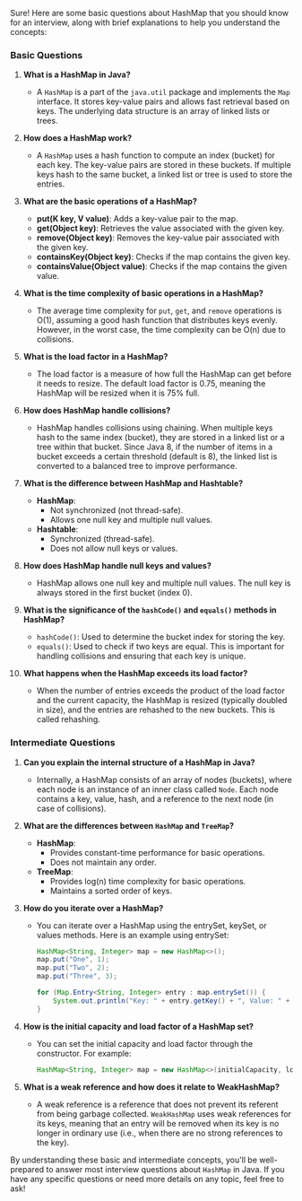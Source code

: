 Sure! Here are some basic questions about HashMap that you should know for an interview, along with brief explanations to help you understand the concepts:

### Basic Questions

1. **What is a HashMap in Java?**
   - A `HashMap` is a part of the `java.util` package and implements the `Map` interface. It stores key-value pairs and allows fast retrieval based on keys. The underlying data structure is an array of linked lists or trees.

2. **How does a HashMap work?**
   - A `HashMap` uses a hash function to compute an index (bucket) for each key. The key-value pairs are stored in these buckets. If multiple keys hash to the same bucket, a linked list or tree is used to store the entries.

3. **What are the basic operations of a HashMap?**
   - **put(K key, V value)**: Adds a key-value pair to the map.
   - **get(Object key)**: Retrieves the value associated with the given key.
   - **remove(Object key)**: Removes the key-value pair associated with the given key.
   - **containsKey(Object key)**: Checks if the map contains the given key.
   - **containsValue(Object value)**: Checks if the map contains the given value.

4. **What is the time complexity of basic operations in a HashMap?**
   - The average time complexity for `put`, `get`, and `remove` operations is O(1), assuming a good hash function that distributes keys evenly. However, in the worst case, the time complexity can be O(n) due to collisions.

5. **What is the load factor in a HashMap?**
   - The load factor is a measure of how full the HashMap can get before it needs to resize. The default load factor is 0.75, meaning the HashMap will be resized when it is 75% full.

6. **How does HashMap handle collisions?**
   - HashMap handles collisions using chaining. When multiple keys hash to the same index (bucket), they are stored in a linked list or a tree within that bucket. Since Java 8, if the number of items in a bucket exceeds a certain threshold (default is 8), the linked list is converted to a balanced tree to improve performance.

7. **What is the difference between HashMap and Hashtable?**
   - **HashMap**:
     - Not synchronized (not thread-safe).
     - Allows one null key and multiple null values.
   - **Hashtable**:
     - Synchronized (thread-safe).
     - Does not allow null keys or values.

8. **How does HashMap handle null keys and values?**
   - HashMap allows one null key and multiple null values. The null key is always stored in the first bucket (index 0).

9. **What is the significance of the `hashCode()` and `equals()` methods in HashMap?**
   - `hashCode()`: Used to determine the bucket index for storing the key.
   - `equals()`: Used to check if two keys are equal. This is important for handling collisions and ensuring that each key is unique.

10. **What happens when the HashMap exceeds its load factor?**
    - When the number of entries exceeds the product of the load factor and the current capacity, the HashMap is resized (typically doubled in size), and the entries are rehashed to the new buckets. This is called rehashing.

### Intermediate Questions

1. **Can you explain the internal structure of a HashMap in Java?**
   - Internally, a HashMap consists of an array of nodes (buckets), where each node is an instance of an inner class called `Node`. Each node contains a key, value, hash, and a reference to the next node (in case of collisions).

2. **What are the differences between `HashMap` and `TreeMap`?**
   - **HashMap**:
     - Provides constant-time performance for basic operations.
     - Does not maintain any order.
   - **TreeMap**:
     - Provides log(n) time complexity for basic operations.
     - Maintains a sorted order of keys.

3. **How do you iterate over a HashMap?**
   - You can iterate over a HashMap using the entrySet, keySet, or values methods. Here is an example using entrySet:
     ```java
     HashMap<String, Integer> map = new HashMap<>();
     map.put("One", 1);
     map.put("Two", 2);
     map.put("Three", 3);

     for (Map.Entry<String, Integer> entry : map.entrySet()) {
         System.out.println("Key: " + entry.getKey() + ", Value: " + entry.getValue());
     }
     ```

4. **How is the initial capacity and load factor of a HashMap set?**
   - You can set the initial capacity and load factor through the constructor. For example:
     ```java
     HashMap<String, Integer> map = new HashMap<>(initialCapacity, loadFactor);
     ```

5. **What is a weak reference and how does it relate to WeakHashMap?**
   - A weak reference is a reference that does not prevent its referent from being garbage collected. `WeakHashMap` uses weak references for its keys, meaning that an entry will be removed when its key is no longer in ordinary use (i.e., when there are no strong references to the key).

By understanding these basic and intermediate concepts, you'll be well-prepared to answer most interview questions about `HashMap` in Java. If you have any specific questions or need more details on any topic, feel free to ask!
